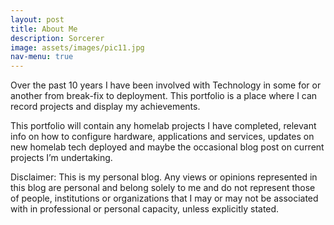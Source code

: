 ```yaml
---
layout: post
title: About Me
description: Sorcerer
image: assets/images/pic11.jpg
nav-menu: true
---
```


Over the past 10 years I have been involved with Technology in some for or another from break-fix to deployment.  This portfolio is a place where I can record projects and display my achievements.

This portfolio will contain any homelab projects I have completed, relevant info on how to configure hardware, applications and services, updates on new homelab tech deployed and maybe the occasional blog post on current projects I’m undertaking.

Disclaimer: This is my personal blog. Any views or opinions represented in this blog are personal and belong solely to me and do not represent those of people, institutions or organizations that I may or may not be associated with in professional or personal capacity, unless explicitly stated.
